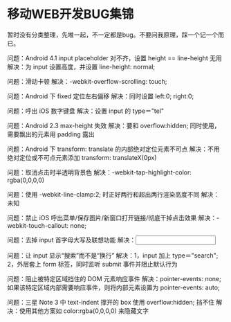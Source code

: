 移动WEB开发BUG集锦
=========================

暂时没有分类整理，先堆一起，不一定都是bug。不要问我原理，踩一个记一个而已。

问题：Android 4.1 input placeholder 对不齐，设置 height == line-height 无用
解决：为 input 设置高度，并设置 line-height: normal;

问题：滑动卡顿
解决：-webkit-overflow-scrolling: touch;

问题：Android 下 fixed 定位左右偏移
解决：同时设置 left:0; right:0;

问题：呼出 iOS 数字键盘
解决：设置 input 的 type＝"tel"

问题：Android 2.3 max-height 失效
解决：要和 overflow:hidden; 同时使用，需要飘出的元素用 padding 露出

问题：Android 下 transform: translate 的内部绝对定位元素不可点
解决：不用绝对定位或不可点元素添加 transform: translateX(0px)

问题：取消点击时半透明背景色
解决：-webkit-tap-highlight-color: rgba(0,0,0,0)

问题：使用 -webkit-line-clamp:2; 时正好两行和超出两行渲染高度不同
解决：未知

问题：禁止 iOS 呼出菜单/保存图片/新窗口打开链接/彻底干掉点击效果
解决：-webkit-touch-callout: none;

问题：去掉 input 首字母大写及联想功能
解决：<input autocomplete="off" autocorrect="off" />

问题：让 input 显示“搜索”而不是“换行”
解决：1，input 加上 type＝"search"; 2，外层套上 form 标签，同时监听 submit 事件并阻止默认行为

问题：阻止被特定区域挡住的 DOM 元素响应事件
解决：pointer-events: none; 如果该特定区域内部需要响应事件，则将内部元素设置为 pointer-events: auto;

问题：三星 Note 3 中 text-indent 撑开的 box 使用 overflow:hidden; 挡不住
解决：使用其他方案如 color:rgba(0,0,0,0) 来隐藏文字




